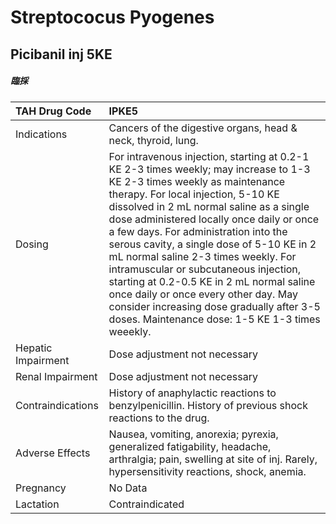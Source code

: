 # Streptococus Pyogenes

## Picibanil inj 5KE

##### 臨採

| TAH Drug Code      | IPKE5                                                                                                                                                                                                                                                                                                                                                                                                                                                                                                                                                                                                             |
|:-------------------|:------------------------------------------------------------------------------------------------------------------------------------------------------------------------------------------------------------------------------------------------------------------------------------------------------------------------------------------------------------------------------------------------------------------------------------------------------------------------------------------------------------------------------------------------------------------------------------------------------------------|
| Indications        | Cancers of the digestive organs, head & neck, thyroid, lung.                                                                                                                                                                                                                                                                                                                                                                                                                                                                                                                                                      |
| Dosing             | For intravenous injection, starting at 0.2-1 KE 2-3 times weekly; may increase to 1-3 KE 2-3 times weekly as maintenance therapy. For local injection, 5-10 KE dissolved in 2 mL normal saline as a single dose administered locally once daily or once a few days. For administration into the serous cavity, a single dose of 5-10 KE in 2 mL normal saline 2-3 times weekly. For intramuscular or subcutaneous injection, starting at 0.2-0.5 KE in 2 mL normal saline once daily or once every other day. May consider increasing dose gradually after 3-5 doses. Maintenance dose: 1-5 KE 1-3 times weeekly. |
| Hepatic Impairment | Dose adjustment not necessary                                                                                                                                                                                                                                                                                                                                                                                                                                                                                                                                                                                     |
| Renal Impairment   | Dose adjustment not necessary                                                                                                                                                                                                                                                                                                                                                                                                                                                                                                                                                                                     |
| Contraindications  | History of anaphylactic reactions to benzylpenicillin. History of previous shock reactions to the drug.                                                                                                                                                                                                                                                                                                                                                                                                                                                                                                           |
| Adverse Effects    | Nausea, vomiting, anorexia; pyrexia, generalized fatigability, headache, arthralgia; pain, swelling at site of inj. Rarely, hypersensitivity reactions, shock, anemia.                                                                                                                                                                                                                                                                                                                                                                                                                                            |
| Pregnancy          | No Data                                                                                                                                                                                                                                                                                                                                                                                                                                                                                                                                                                                                           |
| Lactation          | Contraindicated                                                                                                                                                                                                                                                                                                                                                                                                                                                                                                                                                                                                   |

